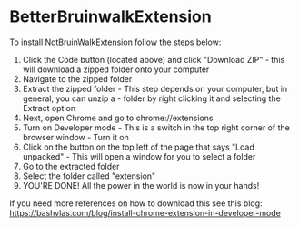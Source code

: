 # BetterBruinwalkExtension

To install NotBruinWalkExtension follow the steps below:

1) Click the Code button (located above) and click "Download ZIP" 
        - this will download a zipped folder onto your computer
2) Navigate to the zipped folder
3) Extract the zipped folder
        - This step depends on your computer, but in general, you can unzip a 
        - folder by right clicking it and selecting the Extract option
4) Next, open Chrome and go to chrome://extensions 
5) Turn on Developer mode
        - This is a switch in the top right corner of the browser window
        - Turn it on
6) Click on the button on the top left of the page that says "Load unpacked"
        - This will open a window for you to select a folder
7) Go to the extracted folder
8) Select the folder called "extension"
9) YOU'RE DONE! All the power in the world is now in your hands!

If you need more references on how to download this see this blog:
https://bashvlas.com/blog/install-chrome-extension-in-developer-mode

